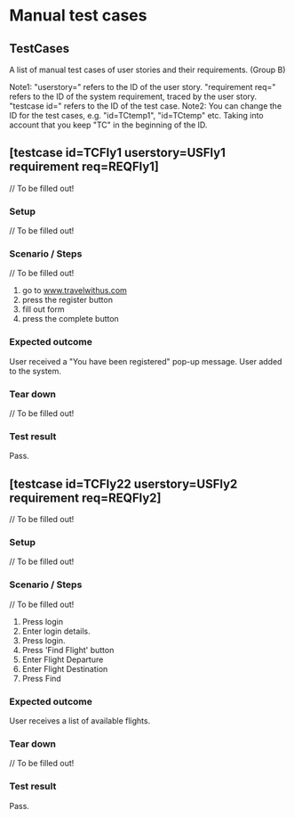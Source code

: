 # Manual test cases 

## TestCases

A list of manual test cases of user stories and their requirements. (Group B)

Note1: "userstory=" refers to the ID of the user story. "requirement req=" refers to the ID of the system requirement, traced by the user story. "testcase id=" refers to the ID of the test case.
Note2: You can change the ID for the test cases, e.g. "id=TCtemp1", "id=TCtemp" etc. Taking into account that you keep "TC" in the beginning of the ID.

## [testcase id=TCFly1 userstory=USFly1 requirement req=REQFly1]

// To be filled out!

### Setup

// To be filled out!

### Scenario / Steps

// To be filled out!

1. go to www.travelwithus.com
2. press the register button
3. fill out form
4. press the complete button


### Expected outcome

User received a "You have been registered" pop-up message.
User added to the system.

### Tear down

// To be filled out!

### Test result

Pass.

## [testcase id=TCFly22 userstory=USFly2 requirement req=REQFly2]

// To be filled out!

### Setup

// To be filled out!

### Scenario / Steps

// To be filled out!

1. Press login
2. Enter login details.
3. Press login.
4. Press 'Find Flight' button
5. Enter Flight Departure
6. Enter Flight Destination
7. Press Find


### Expected outcome

User receives a list of available flights.


### Tear down

// To be filled out!

### Test result

Pass.
